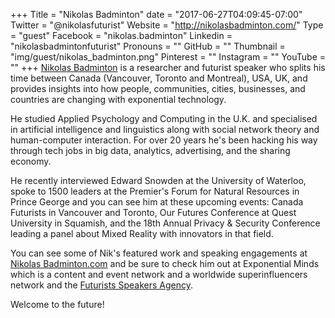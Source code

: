 +++
Title = "Nikolas Badminton"
date = "2017-06-27T04:09:45-07:00"
Twitter = "@nikolasfuturist"
Website = "http://nikolasbadminton.com/"
Type = "guest"
Facebook = "nikolas.badminton"
Linkedin = "nikolasbadmintonfuturist"
Pronouns = ""
GitHub = ""
Thumbnail = "img/guest/nikolas_badminton.png"
Pinterest = ""
Instagram = ""
YouTube = ""
+++
[Nikolas Badminton](@nikolasfuturist) is a researcher and futurist speaker who splits his time between Canada (Vancouver, Toronto and Montreal), USA, UK, and provides insights into how people, communities, cities, businesses, and countries are changing with exponential technology.

He studied Applied Psychology and Computing in the U.K. and specialised in artificial intelligence and linguistics along with social network theory and human-computer interaction. For over 20 years he's been hacking his way through tech jobs in big data, analytics, advertising, and the sharing economy.

He recently interviewed Edward Snowden at the University of Waterloo, spoke to 1500 leaders at the Premier's Forum for Natural Resources in Prince George and you can see him at these upcoming events: Canada Futurists in Vancouver and Toronto, Our Futures Conference at Quest University in Squamish, and the 18th Annual Privacy & Security Conference leading a panel about Mixed Reality with innovators in that field.

You can see some of Nik's featured work and speaking engagements at [Nikolas Badminton.com](http://nikolasbadminton.com/) and be sure to check him out at Exponential Minds which is a content and event network and a worldwide superinfluencers network and the [Futurists Speakers Agency](www.futuristspeakersagency.com).

Welcome to the future!
